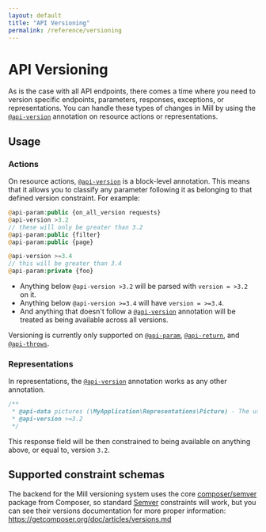 ```yaml
---
layout: default
title: "API Versioning"
permalink: /reference/versioning
---
```


# API Versioning
As is the case with all API endpoints, there comes a time where you need to version specific endpoints, parameters,
responses, exceptions, or representations. You can handle these types of changes in Mill by using the
[`@api-version`](/reference/api-version) annotation on resource actions or representations.

## Usage
### Actions
On resource actions, [`@api-version`](/reference/api/version) is a block-level annotation. This means that it allows
you to classify any parameter following it as belonging to that defined version constraint. For example:

```php
@api-param:public {on_all_version requests}
@api-version >3.2
// these will only be greater than 3.2
@api-param:public {filter}
@api-param:public {page}

@api-version >=3.4
// this will be greater than 3.4
@api-param:private {foo}
```

* Anything below `@api-version >3.2` will be parsed with `version = >3.2` on it.
* Anything below `@api-version >=3.4` will have `version = >=3.4`.
* And anything that doesn't follow a [`@api-version`](/reference/api-version) annotation will be treated as being
available across all versions.

Versioning is currently only supported on [`@api-param`](/reference/api-param), [`@api-return`](/referenceapi-return),
and [`@api-throws`](/reference/api-throws).

### Representations
In representations, the [`@api-version`](/reference/api-version) annotation works as any other annotation.

```php
/**
 * @api-data pictures (\MyApplication\Representations\Picture) - The users' pictures
 * @api-version >=3.2
 */
```

This response field will be then constrained to being available on anything above, or equal to, version `3.2`.

## Supported constraint schemas
The backend for the Mill versioning system uses the core [composer/semver](https://github.com/composer/semver) package
from Composer, so standard [Semver](http://semver.org/) constraints will work, but you can see their versions
documentation for more proper information: <https://getcomposer.org/doc/articles/versions.md>
